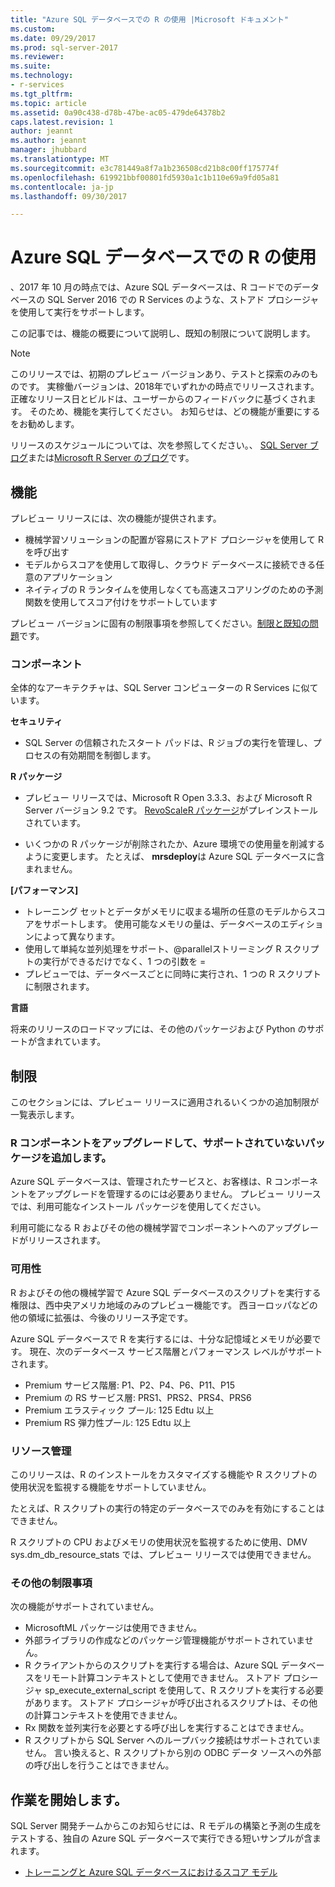 ```yaml
---
title: "Azure SQL データベースでの R の使用 |Microsoft ドキュメント"
ms.custom: 
ms.date: 09/29/2017
ms.prod: sql-server-2017
ms.reviewer: 
ms.suite: 
ms.technology:
- r-services
ms.tgt_pltfrm: 
ms.topic: article
ms.assetid: 0a90c438-d78b-47be-ac05-479de64378b2
caps.latest.revision: 1
author: jeannt
ms.author: jeannt
manager: jhubbard
ms.translationtype: MT
ms.sourcegitcommit: e3c781449a8f7a1b236508cd21b8c00ff175774f
ms.openlocfilehash: 619921bbf00801fd5930a1c1b110e69a9fd05a81
ms.contentlocale: ja-jp
ms.lasthandoff: 09/30/2017

---
```

# <a name="using-r-in-azure-sql-database"></a>Azure SQL データベースでの R の使用

、2017 年 10 月の時点では、Azure SQL データベースは、R コードでのデータベースの SQL Server 2016 での R Services のような、ストアド プロシージャを使用して実行をサポートします。

この記事では、機能の概要について説明し、既知の制限について説明します。

> [!NOTE]
> このリリースでは、初期のプレビュー バージョンあり、テストと探索のみのものです。 実稼働バージョンは、2018年でいずれかの時点でリリースされます。 正確なリリース日とビルドは、ユーザーからのフィードバックに基づくされます。 そのため、機能を実行してください。 お知らせは、どの機能が重要にするをお勧めします。 
> 
> リリースのスケジュールについては、次を参照してください。、 [SQL Server ブログ](https://blogs.technet.microsoft.com/dataplatforminsider/)または[Microsoft R Server のブログ](https://blogs.msdn.microsoft.com/rserver/)です。

## <a name="features"></a>機能

プレビュー リリースには、次の機能が提供されます。

+ 機械学習ソリューションの配置が容易にストアド プロシージャを使用して R を呼び出す
+ モデルからスコアを使用して取得し、クラウド データベースに接続できる任意のアプリケーション
+ ネイティブの R ランタイムを使用しなくても高速スコアリングのための予測関数を使用してスコア付けをサポートしています

プレビュー バージョンに固有の制限事項を参照してください。[制限と既知の問題](#bkmk_restrictions)です。

### <a name="components"></a>コンポーネント

全体的なアーキテクチャは、SQL Server コンピューターの R Services に似ています。

**セキュリティ**

+ SQL Server の信頼されたスタート パッドは、R ジョブの実行を管理し、プロセスの有効期間を制御します。 

**R パッケージ**

+ プレビュー リリースでは、Microsoft R Open 3.3.3、および Microsoft R Server バージョン 9.2 です。 [RevoScaleR パッケージ](https://docs.microsoft.com/r-server/r-reference/revoscaler/revoscaler)がプレインストールされています。

+ いくつかの R パッケージが削除されたか、Azure 環境での使用量を削減するように変更します。 たとえば、 **mrsdeploy**は Azure SQL データベースに含まれません。

**[パフォーマンス]**

+ トレーニング セットとデータがメモリに収まる場所の任意のモデルからスコアをサポートします。  使用可能なメモリの量は、データベースのエディションによって異なります。 
+ 使用して単純な並列処理をサポート、@parallelストリーミング R スクリプトの実行ができるだけでなく、1 つの引数を = 
+ プレビューでは、データベースごとに同時に実行され、1 つの R スクリプトに制限されます。

**言語**

将来のリリースのロードマップには、その他のパッケージおよび Python のサポートが含まれています。

## <a name="restrictions"></a>制限

このセクションには、プレビュー リリースに適用されるいくつかの追加制限が一覧表示します。

### <a name="upgrading-r-components-and-adding-packages-not-supported"></a>R コンポーネントをアップグレードして、サポートされていないパッケージを追加します。

Azure SQL データベースは、管理されたサービスと、お客様は、R コンポーネントをアップグレードを管理するのには必要ありません。 プレビュー リリースでは、利用可能なインストール パッケージを使用してください。

利用可能になる R およびその他の機械学習でコンポーネントへのアップグレードがリリースされます。

### <a name="availability"></a>可用性

R およびその他の機械学習で Azure SQL データベースのスクリプトを実行する権限は、西中央アメリカ地域のみのプレビュー機能です。 西ヨーロッパなどの他の領域に拡張は、今後のリリース予定です。

Azure SQL データベースで R を実行するには、十分な記憶域とメモリが必要です。 現在、次のデータベース サービス階層とパフォーマンス レベルがサポートされます。

+ Premium サービス階層: P1、P2、P4、P6、P11、P15 
+ Premium の RS サービス層: PRS1、PRS2、PRS4、PRS6 
+ Premium エラスティック プール: 125 Edtu 以上 
+ Premium RS 弾力性プール: 125 Edtu 以上 

### <a name="resource-management"></a>リソース管理

このリリースは、R のインストールをカスタマイズする機能や R スクリプトの使用状況を監視する機能をサポートしていません。

たとえば、R スクリプトの実行の特定のデータベースでのみを有効にすることはできません。

R スクリプトの CPU およびメモリの使用状況を監視するために使用、DMV sys.dm_db_resource_stats では、プレビュー リリースでは使用できません。

### <a name="other-limitations"></a>その他の制限事項

次の機能がサポートされていません。 

+ MicrosoftML パッケージは使用できません。
+ 外部ライブラリの作成などのパッケージ管理機能がサポートされていません。
+ R クライアントからのスクリプトを実行する場合は、Azure SQL データベースをリモート計算コンテキストとして使用できません。 ストアド プロシージャ sp_execute_external_script を使用して、R スクリプトを実行する必要があります。 ストアド プロシージャが呼び出されるスクリプトは、その他の計算コンテキストを使用できません。
+ Rx 関数を並列実行を必要とする呼び出しを実行することはできません。
+ R スクリプトから SQL Server へのループバック接続はサポートされていません。 言い換えると、R スクリプトから別の ODBC データ ソースへの外部の呼び出しを行うことはできません。

## <a name="get-started"></a>作業を開始します。

SQL Server 開発チームからこのお知らせには、R モデルの構築と予測の生成をテストする、独自の Azure SQL データベースで実行できる短いサンプルが含まれます。

+ [トレーニングと Azure SQL データベースにおけるスコア モデル](https://blogs.msdn.microsoft.com/sqlserverstorageengine/2017/09/25/announcing-preview-of-machine-learning-services-with-r-support-in-azure-sql-database/)

